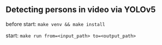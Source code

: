 ## Detecting persons in video via YOLOv5

before start: `make venv && make install`

start: `make run from=<input_path> to=<output_path>`
